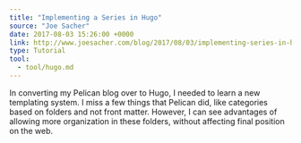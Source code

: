 ```yaml
---
title: "Implementing a Series in Hugo"
source: "Joe Sacher"
date: 2017-08-03 15:26:00 +0000
link: http://www.joesacher.com/blog/2017/08/03/implementing-series-in-hugo/
type: Tutorial
tool:
  - tool/hugo.md
---
```

In converting my Pelican blog over to Hugo, I needed to learn a new templating system. I miss a few things that Pelican did, like categories based on folders and not front matter. However, I can see advantages of allowing more organization in these folders, without affecting final position on the web.





